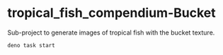# tropical_fish_compendium-Bucket

Sub-project to generate images of tropical fish with the bucket texture.

```console
deno task start
```